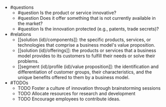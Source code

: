 - #questions
	- #question Is the product or service innovative?
	- #question Does it offer something that is not currently available in the market?
	- #question Is the innovation protected (e.g., patents, trade secrets)?
- #relations
	- [[solution (id)/components]]: the specific products, services, or technologies that comprise a business model's value proposition.
	- [[solution (id)/offerings]]: the products or services that a business model provides to its customers to fulfill their needs or solve their problems.
	- [[segment (id)/profile (id)/value proposition]]: the identification and differentiation of customer groups, their characteristics, and the unique benefits offered to them by a business model.
- #TODOs
	- TODO Foster a culture of innovation through brainstorming sessions
	- TODO  Allocate resources for research and development
	- TODO  Encourage employees to contribute ideas.











